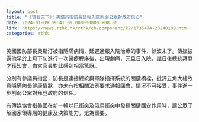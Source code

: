 ```yaml
---
layout: post
title: "《環看天下》：美議員指防長延報入院削弱公眾對政府信心"
date: 2024-01-09 09:41:09.000000000 +08:00
link: https://news.rthk.hk/rthk/ch/component/k2/1735474-20240109.htm
categories: rthk
---
```


美國國防部長奧斯汀被指隱瞞病情，延遲通報入院治療的事件，餘波未了。傳媒披露他早於上月下旬進行一次醫療程序後，出現劇痛，元旦日入院，幾日後總統拜登才獲知會，白宮官員對此感到相當驚訝。

分別有參議員指出，防長是連接總統與軍隊指揮系統的關鍵橋樑，批評五角大樓故意隱瞞防長健康情狀，亦未有按相關法例要求通報國會，情況不可接受，事件進一步削弱公眾對拜登政府的信任。

有傳媒協會指美國在新一輪以巴衝突及俄烏衝突中發揮關鍵國安作用時，讓公眾了解國家領導層的健康及決策能力，尤為重要。
